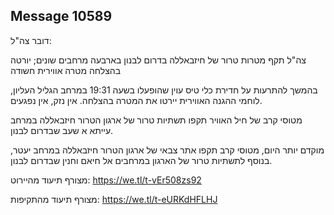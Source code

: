 ## Message 10589

דובר צה"ל:

צה"ל תקף מטרות טרור של חיזבאללה בדרום לבנון בארבעה מרחבים שונים; יורטה בהצלחה מטרה אווירית חשודה

בהמשך להתרעות על חדירת כלי טיס עוין שהופעלו בשעה 19:31 במרחב הגליל העליון, לוחמי ההגנה האווירית יירטו את המטרה בהצלחה. אין נזק, אין נפגעים.

מטוסי קרב של חיל האוויר תקפו תשתיות טרור של ארגון הטרור חיזבאללה במרחב עייתא א שעב שבדרום לבנון.

מוקדם יותר היום, מטוסי קרב תקפו אתר צבאי של ארגון הטרור חיזבאללה במרחב יעטר, בנוסף לתשתיות טרור של הארגון במרחבים אל חיאם וחנין שבדרום לבנון.

מצורף תיעוד מהיירוט: https://we.tl/t-vEr508zs92

מצורף תיעוד מהתקיפות: https://we.tl/t-eURKdHFLHJ

